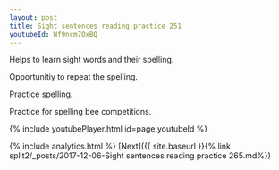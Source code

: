 ```yaml
---
layout: post
title: Sight sentences reading practice 251
youtubeId: Wf9ncm7OxBQ
---
```

 
 
Helps to learn sight words and their spelling.

Opportunitiy to repeat the spelling. 

Practice spelling. 
 
Practice for spelling bee competitions. 
 
{% include youtubePlayer.html id=page.youtubeId %}
 
 
{% include analytics.html %} 
[Next]({{ site.baseurl }}{% link  split2/_posts/2017-12-06-Sight sentences reading practice 265.md%})
 
